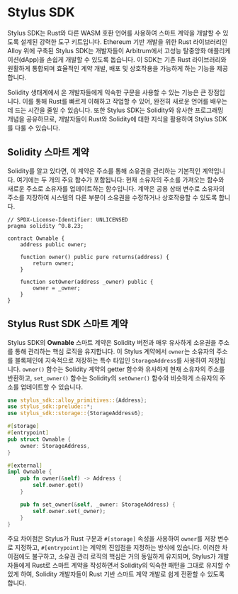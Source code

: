 # Stylus SDK

Stylus SDK는 Rust와 다른 WASM 호환 언어를 사용하여 스마트 계약을 개발할 수 있도록 설계된 강력한 도구 키트입니다. Ethereum 기반 개발을 위한 Rust 라이브러리인 Alloy 위에 구축된 Stylus SDK는 개발자들이 Arbitrum에서 고성능 탈중앙화 애플리케이션(dApp)을 손쉽게 개발할 수 있도록 돕습니다. 이 SDK는 기존 Rust 라이브러리와 원활하게 통합되며 효율적인 계약 개발, 배포 및 상호작용을 가능하게 하는 기능을 제공합니다.

Solidity 생태계에서 온 개발자들에게 익숙한 구문을 사용할 수 있는 기능은 큰 장점입니다. 이를 통해 Rust를 빠르게 이해하고 작업할 수 있어, 완전히 새로운 언어를 배우는 데 드는 시간을 줄일 수 있습니다. 또한 Stylus SDK는 Solidity와 유사한 프로그래밍 개념을 공유하므로, 개발자들이 Rust와 Solidity에 대한 지식을 활용하여 Stylus SDK를 다룰 수 있습니다.

## Solidity 스마트 계약

Solidity를 알고 있다면, 이 계약은 주소를 통해 소유권을 관리하는 기본적인 계약입니다. 여기에는 두 개의 주요 함수가 포함됩니다: 현재 소유자의 주소를 가져오는 함수와 새로운 주소로 소유자를 업데이트하는 함수입니다. 계약은 공용 상태 변수로 소유자의 주소를 저장하여 시스템의 다른 부분이 소유권을 수정하거나 상호작용할 수 있도록 합니다.

```solidity
// SPDX-License-Identifier: UNLICENSED
pragma solidity ^0.8.23;

contract Ownable {
    address public owner;

    function owner() public pure returns(address) {
        return owner;
    }

    function setOwner(address _owner) public {
        owner = _owner;
    }
}
```

## Stylus Rust SDK 스마트 계약

Stylus SDK의 **Ownable** 스마트 계약은 Solidity 버전과 매우 유사하게 소유권을 주소를 통해 관리하는 핵심 로직을 유지합니다. 이 Stylus 계약에서 `owner`는 소유자의 주소를 블록체인에 지속적으로 저장하는 특수 타입인 `StorageAddress`를 사용하여 저장됩니다. `owner()` 함수는 Solidity 계약의 getter 함수와 유사하게 현재 소유자의 주소를 반환하고, `set_owner()` 함수는 Solidity의 `setOwner()` 함수와 비슷하게 소유자의 주소를 업데이트할 수 있습니다.

```rust
use stylus_sdk::alloy_primitives::{Address};
use stylus_sdk::prelude::*;
use stylus_sdk::storage::{StorageAddress6};

#[storage]
#[entrypoint]
pub struct Ownable {
    owner: StorageAddress,
}

#[external]
impl Ownable {
    pub fn owner(&self) -> Address {
        self.owner.get()
    }

    pub fn set_owner(&self, _owner: StorageAddress) {
        self.owner.set(_owner);
    }
}
```

주요 차이점은 Stylus가 Rust 구문과 `#[storage]` 속성을 사용하여 `owner`를 저장 변수로 지정하고, `#[entrypoint]`는 계약의 진입점을 지정하는 방식에 있습니다. 이러한 차이점에도 불구하고, 소유권 관리 로직의 핵심은 거의 동일하게 유지되며, Stylus가 개발자들에게 Rust로 스마트 계약을 작성하면서 Solidity의 익숙한 패턴을 그대로 유지할 수 있게 하여, Solidity 개발자들이 Rust 기반 스마트 계약 개발로 쉽게 전환할 수 있도록 합니다.
